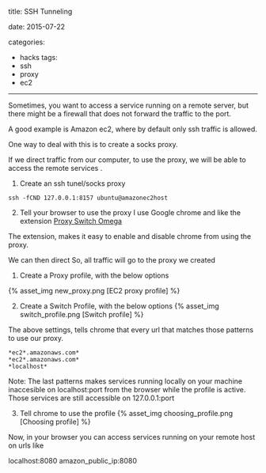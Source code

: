 title: SSH Tunneling

date: 2015-07-22

categories:
- hacks
tags:
- ssh
- proxy
- ec2


---

Sometimes, you want to access a service running on a remote server, but there might be a firewall that does not forward the traffic to the port.

A good example is Amazon ec2, where by default only ssh traffic is allowed.

One way to deal with this is to create a socks proxy.
<!-- more -->
If we direct traffic from our computer, to use the proxy, we will be able to access the remote services .

1) Create an ssh tunel/socks proxy

```
ssh -fCND 127.0.0.1:8157 ubuntu@amazonec2host
```

2) Tell your browser to use the proxy
I use Google chrome and like the extension [Proxy Switch Omega](https://chrome.google.com/webstore/detail/proxy-switchyomega/padekgcemlokbadohgkifijomclgjgif?hl=en)

The extension, makes it easy to enable and disable chrome from using the proxy.



We can then direct So, all traffic will go to the proxy we created

1) Create a Proxy profile, with the below options

{% asset_img  new_proxy.png [EC2 proxy profile] %}

2) Create a Switch Profile, with the below options
{% asset_img  switch_profile.png [Switch profile] %}

The above settings, tells chrome that every url that matches those patterns to use our proxy.

```
*ec2*.amazonaws.com*
*ec2*.amazonaws.com*
*localhost*
```

Note: The last patterns makes services running locally on your machine inaccesible on localhost:port from the browser while the profile is active. Those services are still accessible on 127.0.0.1:port


3) Tell chrome to use the profile
{% asset_img  choosing_profile.png [Choosing profile] %}

Now, in your browser you can access services running on your remote host on urls like

localhost:8080
amazon_public_ip:8080
